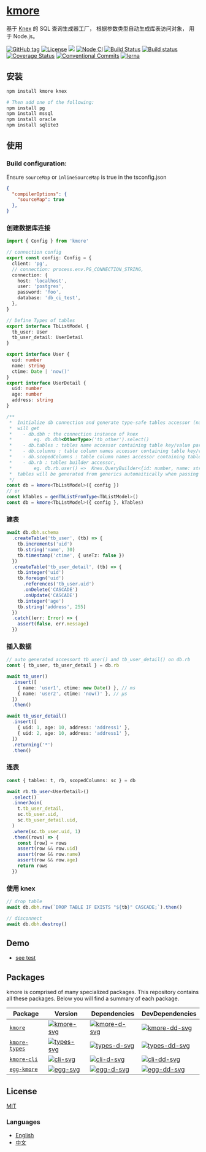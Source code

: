 # [kmore](https://waitingsong.github.io/kmore/)

基于 [Knex](https://knexjs.org/) 的 SQL 查询生成器工厂，
根据参数类型自动生成库表访问对象，
用于 Node.js。


[![GitHub tag](https://img.shields.io/github/tag/waitingsong/kmore.svg)]()
[![License](https://img.shields.io/badge/license-MIT-blue.svg)](https://opensource.org/licenses/MIT)
![](https://img.shields.io/badge/lang-TypeScript-blue.svg)
[![Node CI](https://github.com/waitingsong/kmore/workflows/Node%20CI/badge.svg)](https://github.com/waitingsong/kmore/actions)
[![Build Status](https://travis-ci.org/waitingsong/kmore.svg?branch=master)](https://travis-ci.org/waitingsong/kmore)
[![Build status](https://ci.appveyor.com/api/projects/status/nkseik96p23fcvpm/branch/master?svg=true)](https://ci.appveyor.com/project/waitingsong/kmore/branch/master)
[![Coverage Status](https://coveralls.io/repos/github/waitingsong/kmore/badge.svg?branch=master)](https://coveralls.io/github/waitingsong/kmore?branch=master)
[![Conventional Commits](https://img.shields.io/badge/Conventional%20Commits-1.0.0-yellow.svg)](https://conventionalcommits.org)
[![lerna](https://img.shields.io/badge/maintained%20with-lerna-cc00ff.svg)](https://lernajs.io/)

## 安装
```sh
npm install kmore knex

# Then add one of the following:
npm install pg
npm install mssql
npm install oracle
npm install sqlite3
```

## 使用

### Build configuration:
Ensure `sourceMap` or `inlineSourceMap` is true in the tsconfig.json
```json
{
  "compilerOptions": {
    "sourceMap": true
  },
}
```

### 创建数据库连接
```ts
import { Config } from 'kmore'

// connection config
export const config: Config = {
  client: 'pg',
  // connection: process.env.PG_CONNECTION_STRING,
  connection: {
    host: 'localhost',
    user: 'postgres',
    password: 'foo',
    database: 'db_ci_test',
  },
}

// Define Types of tables
export interface TbListModel {
  tb_user: User
  tb_user_detail: UserDetail
}

export interface User {
  uid: number
  name: string
  ctime: Date | 'now()'
}
export interface UserDetail {
  uid: number
  age: number
  address: string
}  

/**
 *  Initialize db connection and generate type-safe tables accessor (name and builder)
 *  will get
 *    - db.dbh : the connection instance of knex
 *        eg. db.dbh<OtherType>('tb_other').select()
 *    - db.tables : tables name accessor containing table key/value paris
 *    - db.columns : table column names accessor containing table key/value paris
 *    - db.scopedColumns : table column names accessor containing table key/value paris, with table prefix
 *    - db.rb : tables builder accessor,
 *        eg. db.rb.user() =>  Knex.QueryBuilder<{id: number, name: string}>
 *  tables will be generated from generics automaitically when passing undefined or null value
 */
const db = kmore<TbListModel>({ config })
// or
const kTables = genTbListFromType<TbListModel>()
const db = kmore<TbListModel>({ config }, kTables)

```

### 建表
```ts
await db.dbh.schema
  .createTable('tb_user', (tb) => {
    tb.increments('uid')
    tb.string('name', 30)
    tb.timestamp('ctime', { useTz: false })
  })
  .createTable('tb_user_detail', (tb) => {
    tb.integer('uid')
    tb.foreign('uid')
      .references('tb_user.uid')
      .onDelete('CASCADE')
      .onUpdate('CASCADE')
    tb.integer('age')
    tb.string('address', 255)
  })
  .catch((err: Error) => {
    assert(false, err.message)
  })
```

### 插入数据
```ts
// auto generated accessort tb_user() and tb_user_detail() on db.rb
const { tb_user, tb_user_detail } = db.rb

await tb_user()
  .insert([
    { name: 'user1', ctime: new Date() }, // ms
    { name: 'user2', ctime: 'now()' }, // μs
  ])
  .then()

await tb_user_detail()
  .insert([
    { uid: 1, age: 10, address: 'address1' },
    { uid: 2, age: 10, address: 'address1' },
  ])
  .returning('*')
  .then()
```

### 连表
```ts
const { tables: t, rb, scopedColumns: sc } = db

await rb.tb_user<UserDetail>()
  .select()
  .innerJoin(
    t.tb_user_detail,
    sc.tb_user.uid,
    sc.tb_user_detail.uid,
  )
  .where(sc.tb_user.uid, 1)
  .then((rows) => {
    const [row] = rows
    assert(row && row.uid)
    assert(row && row.name)
    assert(row && row.age)
    return rows
  })
```

### 使用 knex
```ts
// drop table
await db.dbh.raw(`DROP TABLE IF EXISTS "${tb}" CASCADE;`).then()

// disconnect
await db.dbh.destroy()
```


## Demo
- [see test](https://github.com/waitingsong/kmore/blob/master/test/)


## Packages

kmore is comprised of many specialized packages.
This repository contains all these packages. Below you will find a summary of each package.

| Package         | Version                  | Dependencies                   | DevDependencies                  |
| --------------- | ------------------------ | ------------------------------ | -------------------------------- |
| [`kmore`]       | [![kmore-svg]][kmore-ch] | [![kmore-d-svg]][kmore-d-link] | [![kmore-dd-svg]][kmore-dd-link] |
| [`kmore-types`] | [![types-svg]][types-ch] | [![types-d-svg]][types-d-link] | [![types-dd-svg]][types-dd-link] |
| [`kmore-cli`]   | [![cli-svg]][cli-ch]     | [![cli-d-svg]][cli-d-link]     | [![cli-dd-svg]][cli-dd-link]     |
| [`egg-kmore`]   | [![egg-svg]][egg-ch]     | [![egg-d-svg]][egg-d-link]     | [![egg-dd-svg]][egg-dd-link]     |



## License
[MIT](LICENSE)


### Languages
- [English](README.md)
- [中文](README.zh-CN.md)


[`kmore`]: https://github.com/waitingsong/kmore/tree/master/packages/kmore
[`kmore-types`]: https://github.com/waitingsong/kmore/tree/master/packages/kmore-types
[`kmore-cli`]: https://github.com/waitingsong/kmore/tree/master/packages/kmore-cli
[`egg-kmore`]: https://github.com/waitingsong/kmore/tree/master/packages/egg-kmore

[kmore-svg]: https://img.shields.io/npm/v/kmore.svg?maxAge=86400
[kmore-ch]: https://github.com/waitingsong/kmore/tree/master/packages/kmore/CHANGELOG.md
[kmore-d-svg]: https://david-dm.org/waitingsong/kmore.svg?path=packages/kmore
[kmore-d-link]: https://david-dm.org/waitingsong/kmore.svg?path=packages/kmore
[kmore-dd-svg]: https://david-dm.org/waitingsong/kmore/dev-status.svg?path=packages/kmore
[kmore-dd-link]: https://david-dm.org/waitingsong/kmore?path=packages/kmore#info=devDependencies

[types-svg]: https://img.shields.io/npm/v/kmore-types.svg?maxAge=86400
[types-ch]: https://github.com/waitingsong/kmore/tree/master/packages/kmore-types/CHANGELOG.md
[types-d-svg]: https://david-dm.org/waitingsong/kmore.svg?path=packages/kmore-types
[types-d-link]: https://david-dm.org/waitingsong/kmore.svg?path=packages/kmore-types
[types-dd-svg]: https://david-dm.org/waitingsong/kmore/dev-status.svg?path=packages/kmore-types
[types-dd-link]: https://david-dm.org/waitingsong/kmore?path=packages/kmore-types#info=devDependencies

[cli-svg]: https://img.shields.io/npm/v/kmore-cli.svg?maxAge=86400
[cli-ch]: https://github.com/waitingsong/kmore/tree/master/packages/kmore-clie/CHANGELOG.md
[cli-d-svg]: https://david-dm.org/waitingsong/kmore.svg?path=packages/kmore-cli
[cli-d-link]: https://david-dm.org/waitingsong/kmore.svg?path=packages/kmore-cli
[cli-dd-svg]: https://david-dm.org/waitingsong/kmore/dev-status.svg?path=packages/kmore-cli
[cli-dd-link]: https://david-dm.org/waitingsong/kmore?path=packages/kmore-cli#info=devDependencies


[egg-svg]: https://img.shields.io/npm/v/egg-kmore.svg?maxAge=86400
[egg-ch]: https://github.com/waitingsong/kmore/tree/master/packages/egg-kmore/CHANGELOG.md
[egg-d-svg]: https://david-dm.org/waitingsong/kmore.svg?path=packages/egg-kmore
[egg-d-link]: https://david-dm.org/waitingsong/kmore.svg?path=packages/egg-kmore
[egg-dd-svg]: https://david-dm.org/waitingsong/kmore/dev-status.svg?path=packages/egg-kmore
[egg-dd-link]: https://david-dm.org/waitingsong/kmore?path=packages/egg-kmore#info=devDependencies
